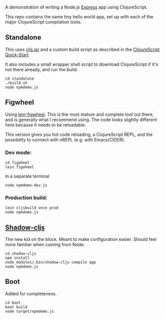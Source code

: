 A demonstration of writing a Node.js [Express](https://expressjs.com/) app using ClojureScript.

This repo contains the same tiny hello world app, set up with each of the major ClojureScript compilation tools.

## Standalone

This uses [cljs.jar](https://github.com/clojure/clojurescript/releases/latest) and a custom build script as described in the [ClojureScript Quick-Start](https://clojurescript.org/guides/quick-start).

It also includes a small wrapper shell script to download ClojureScript if it's not there already, and run the build.

```
cd standalone
./build.sh
node npmdemo.js
```

## Figwheel

Using [lein-figwheel](https://github.com/bhauman/lein-figwheel). This is the most mature and complete tool out there, and is generally what I recommend using. The code looks slightly different here because it needs to be reloadable.

This version gives you hot code reloading, a ClojureScript REPL, and the possibility to connect with nREPL (e.g. with Emacs/CIDER).

### Dev mode:

```
cd figwheel
lein figwheel
```

In a separate terminal

```
node npmdemo-dev.js
```

### Production build:

```
lein cljsbuild once prod
node npmdemo.js
```

## [Shadow-cljs](https://github.com/thheller/shadow-cljs)

The new kid on the block. Meant to make configuration easier. Should feel more familiar when coming from Node.

```
cd shadow-cljs
npm install
node_modules/.bin/shadow-cljs compile app
node npmdemo.js
```

## Boot

Added for completeness.

```
cd boot
boot build
node target/npmdemo.js
```
